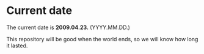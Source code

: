 # Current date

The current date is **2009.04.23.** (YYYY.MM.DD.)

This repository will be good when the world ends, so we will know how long it lasted.